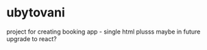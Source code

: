 # ubytovani
project for creating booking app - single html plusss maybe in future upgrade to react?
